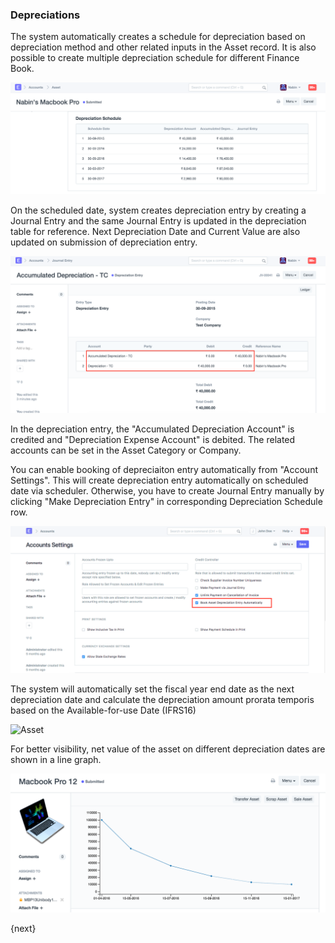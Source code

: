 ### Depreciations

The system automatically creates a schedule for depreciation based on depreciation method and other related inputs in the Asset record. It is also possible to create multiple depreciation schedule for different Finance Book.

<img class="screenshot" alt="Asset" src="./assets/depreciation-schedule.png">

On the scheduled date, system creates depreciation entry by creating a Journal Entry and the same Journal Entry is updated in the depreciation table for reference. Next Depreciation Date and Current Value are also updated on submission of depreciation entry.

<img class="screenshot" alt="Asset" src="./assets/depreciation-entry.png">

In the depreciation entry, the "Accumulated Depreciation Account" is credited and "Depreciation Expense Account" is debited. The related accounts can be set in the Asset Category or Company.

You can enable booking of depreciaiton entry automatically from "Account Settings". This will create depreciation entry automatically on scheduled date via scheduler. Otherwise, you have to create Journal Entry manually by clicking "Make Depreciation Entry" in corresponding Depreciation Schedule row.

<img class="screenshot" alt="Asset" src="./assets/book-asset-depreciation-accounting-automatically.png">

The system will automatically set the fiscal year end date as the next depreciation date and calculate the depreciation amount prorata temporis based on the Available-for-use Date (IFRS16)

<img class="screenshot" alt="Asset" src="/docs/assets/img/asset/asset_prorated_depreciation.png">

For better visibility, net value of the asset on different depreciation dates are shown in a line graph.

<img class="screenshot" alt="Asset" src="./assets/asset-graph.png">

{next}

